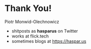 # Thank You!

Piotr Monwid-Olechnowicz

- shitposts as **hasparus** on Twitter
- works at flick.tech
- sometimes blogs at https://haspar.us
